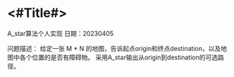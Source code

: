 #  <#Title#>
A_star算法个人实现
日期：20230405


问题描述：
给定一张 M * N 的地图，告诉起点origin和终点destination，以及地图中各个位置的是否有障碍物。
采用A_star输出从origin到destination的可选路径。
